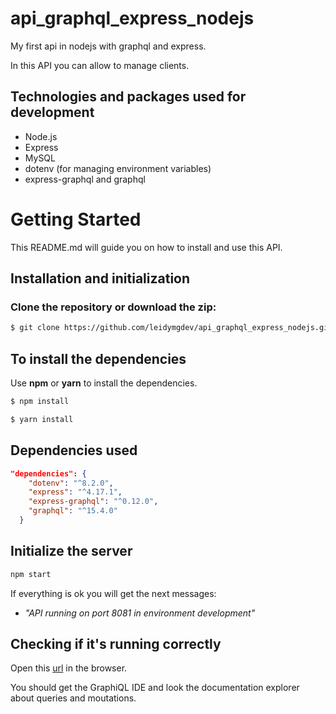 # api_graphql_express_nodejs

My first api in nodejs with graphql and express.

In this API you can allow to manage clients.

## Technologies and packages used for development

- Node.js
- Express
- MySQL
- dotenv (for managing environment variables)
- express-graphql and graphql

# Getting Started

This README.md will guide you on how to install and use this API.

## Installation and initialization

### Clone the repository or download the zip:

```bash
$ git clone https://github.com/leidymgdev/api_graphql_express_nodejs.git
```

## To install the dependencies

Use **npm** or **yarn** to install the dependencies.

```bash
$ npm install
```

```bash
$ yarn install
```

## Dependencies used

```json
"dependencies": {
    "dotenv": "^8.2.0",
    "express": "^4.17.1",
    "express-graphql": "^0.12.0",
    "graphql": "^15.4.0"
  }
```

## Initialize the server

```bash
npm start
```

If everything is ok you will get the next messages:

- _"API running on port 8081 in environment development"_

## Checking if it's running correctly

Open this [url](http://localhost:8081/graphql) in the browser.

You should get the GraphiQL IDE and look the documentation explorer about queries and moutations.
